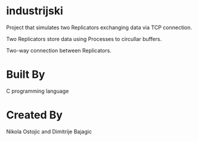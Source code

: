 # industrijski

Project that simulates two Replicators exchanging data via TCP connection.

Two Replicators store data using Processes to circullar buffers.

Two-way connection between Replicators.

# Built By

C programming language

# Created By

Nikola Ostojic and Dimitrije Bajagic
